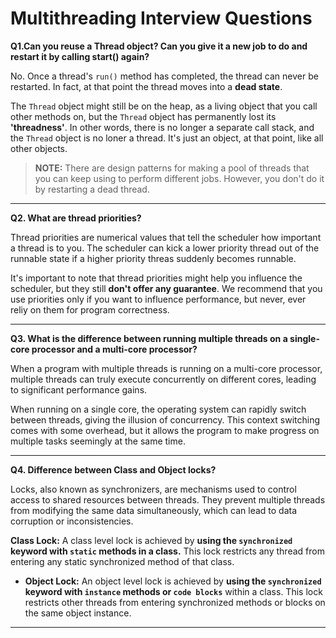 # Multithreading Interview Questions

**Q1.Can you reuse a Thread object? Can you give it a new job to do and restart it by calling start() again?**

No. Once a thread's `run()` method has completed, the thread can never be restarted. In fact, at that point the thread moves into a **dead state**.

The `Thread` object might still be on the heap, as a living object that you call other methods on, but the `Thread` object has permanently lost its **'threadness'**. In other words, there is no longer a separate call stack, and the `Thread` object is no loner a thread. It's just an object, at that point, like all other objects.

> **NOTE:** There are design patterns for making a pool of threads that you can keep using to perform different jobs. However, you don't do it by restarting a dead thread.

---

**Q2. What are thread priorities?**

Thread priorities are numerical values that tell the scheduler how important a thread is to you. The scheduler can kick a lower priority thread out of the runnable state if a higher priority threas suddenly becomes runnable.

It's important to note that thread priorities might help you influence the scheduler, but they still **don't offer any guarantee**. We recommend that you use priorities only if you want to influence performance, but never, ever reliy on them for program correctness.

---

**Q3. What is the difference between running multiple threads on a single-core processor and a multi-core processor?**

When a program with multiple threads is running on a multi-core processor, multiple threads can truly execute concurrently on different cores, leading to significant performance gains.

When running on a single core, the operating system can rapidly switch between threads, giving the illusion of concurrency. This context switching comes with some overhead, but it allows the program to make progress on multiple tasks seemingly at the same time.

---

**Q4. Difference between Class and Object locks?**

Locks, also known as synchronizers, are mechanisms used to control access to shared resources between threads. They prevent multiple threads from modifying the same data simultaneously, which can lead to data corruption or inconsistencies.

**Class Lock:** A class level lock is achieved by **using the `synchronized` keyword with `static` methods in a class.** This lock restricts any thread from entering any static synchronized method of that class.

- **Object Lock:** An object level lock is achieved by **using the `synchronized` keyword with `instance` methods or `code blocks`** within a class. This lock restricts other threads from entering synchronized methods or blocks on the same object instance.

---
